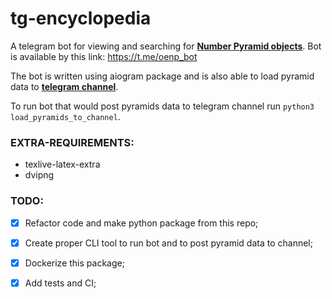 # tg-encyclopedia
A telegram bot for viewing and searching for **[Number Pyramid objects](https://oenp.tusur.ru/)**. Bot is available by this link: <https://t.me/oenp_bot>

The bot is written using aiogram package and is also able to load pyramid data to **[telegram channel](t.me/oenp_tusur)**.

To run bot that would post pyramids data to telegram channel run `python3 load_pyramids_to_channel`.

### **EXTRA-REQUIREMENTS**:
- texlive-latex-extra 
- dvipng


### **TODO**:
- [x] Refactor code and make python package from this repo;
- [x] Create proper CLI tool to run bot and to post pyramid data to channel;
- [x] Dockerize this package;
- [x] Add tests and CI;


